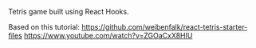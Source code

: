 Tetris game built using React Hooks.

Based on this tutorial:
https://github.com/weibenfalk/react-tetris-starter-files
https://www.youtube.com/watch?v=ZGOaCxX8HIU
